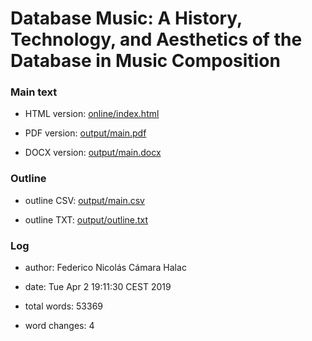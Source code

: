 
# Database Music: A History, Technology, and Aesthetics of the Database in Music Composition

### Main text

- HTML version: [online/index.html](online/index.html)

- PDF version: [output/main.pdf](main.pdf)

- DOCX version: [output/main.docx](main.docx)

### Outline

- outline CSV: [output/main.csv](main.csv)

- outline TXT: [output/outline.txt](outline.txt)

### Log

- author: Federico Nicolás Cámara Halac

- date: Tue Apr  2 19:11:30 CEST 2019

- total words: 53369

- word changes: 4
